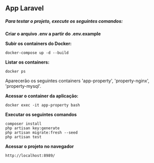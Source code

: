 ## App Laravel

##### Para testar o projeto, execute os seguintes comandos:

__Criar o arquivo .env a partir do .env.example__

__Subir os containers do Docker:__

    docker-compose up -d --build

__Listar os containers:__

    docker ps

Aparecerão os seguintes containers 'app-property', 'property-nginx', 'property-mysql'.

__Acessar o container da aplicação:__

    docker exec -it app-property bash

__Executar os seguintes comandos__

    composer install
    php artisan key:generate
    php artisan migrate:fresh --seed
    php artisan test

__Acessar o projeto no navegador__

    http://localhost:8989/
